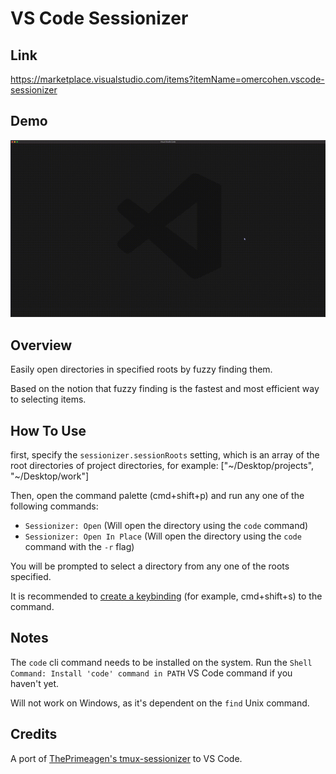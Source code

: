 # VS Code Sessionizer

## Link

https://marketplace.visualstudio.com/items?itemName=omercohen.vscode-sessionizer

## Demo

![Demo](demo.gif)

## Overview

Easily open directories in specified roots by fuzzy finding them.

Based on the notion that fuzzy finding is the fastest and most efficient way to selecting items.

## How To Use

first, specify the `sessionizer.sessionRoots` setting, which is an array of the root directories of project directories, for example: ["\~/Desktop/projects", "\~/Desktop/work"]

Then, open the command palette (cmd+shift+p) and run any one of the following commands:

- `Sessionizer: Open` (Will open the directory using the `code` command)
- `Sessionizer: Open In Place` (Will open the directory using the `code` command with the `-r` flag)

You will be prompted to select a directory from any one of the roots specified.

It is recommended to [create a keybinding](https://code.visualstudio.com/docs/getstarted/keybindings) (for example, cmd+shift+s) to the command.

## Notes

The `code` cli command needs to be installed on the system. Run the `Shell Command: Install 'code' command in PATH` VS Code command if you haven't yet.

Will not work on Windows, as it's dependent on the `find` Unix command.

## Credits

A port of [ThePrimeagen's tmux-sessionizer](https://github.com/ThePrimeagen/.dotfiles/blob/master/bin/.local/scripts/tmux-sessionizer) to VS Code.
